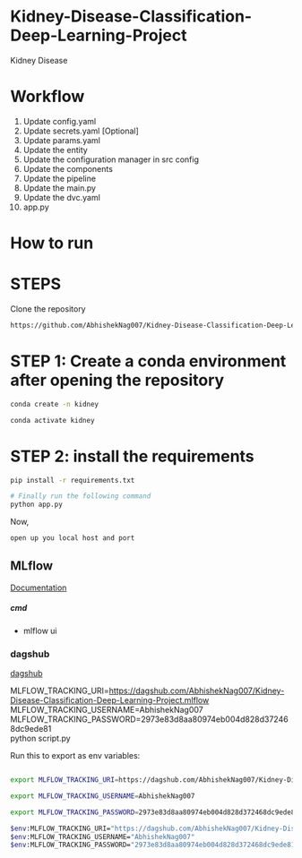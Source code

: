 # Kidney-Disease-Classification-Deep-Learning-Project
Kidney Disease

# Workflow

1. Update config.yaml
2. Update secrets.yaml [Optional]
3. Update params.yaml
4. Update the entity
5. Update the configuration manager in src config
6. Update the components
7. Update the pipeline
8. Update the main.py
9. Update the dvc.yaml
10. app.py


# How to run

# STEPS

Clone the repository
```bash
https://github.com/AbhishekNag007/Kidney-Disease-Classification-Deep-Learning-Project
```

# STEP 1: Create a conda environment after opening the repository
```bash
conda create -n kidney
```
```bash
conda activate kidney
```

# STEP 2: install the requirements
```bash
pip install -r requirements.txt
```
```bash
# Finally run the following command
python app.py
```

Now,
```bash
open up you local host and port
```

## MLflow

[Documentation](https://mlflow.org/docs/latest/index.html)

##### cmd
- mlflow ui


### dagshub
[dagshub](https://dagshub.com)

MLFLOW_TRACKING_URI=https://dagshub.com/AbhishekNag007/Kidney-Disease-Classification-Deep-Learning-Project.mlflow \
MLFLOW_TRACKING_USERNAME=AbhishekNag007 \
MLFLOW_TRACKING_PASSWORD=2973e83d8aa80974eb004d828d372468dc9ede81 \
python script.py


Run this to export as env variables:

```bash

export MLFLOW_TRACKING_URI=https://dagshub.com/AbhishekNag007/Kidney-Disease-Classification-Deep-Learning-Project.mlflow

export MLFLOW_TRACKING_USERNAME=AbhishekNag007

export MLFLOW_TRACKING_PASSWORD=2973e83d8aa80974eb004d828d372468dc9ede81

```

```bash
$env:MLFLOW_TRACKING_URI="https://dagshub.com/AbhishekNag007/Kidney-Disease-Classification-Deep-Learning-Project.mlflow"
$env:MLFLOW_TRACKING_USERNAME="AbhishekNag007"
$env:MLFLOW_TRACKING_PASSWORD="2973e83d8aa80974eb004d828d372468dc9ede81"
```